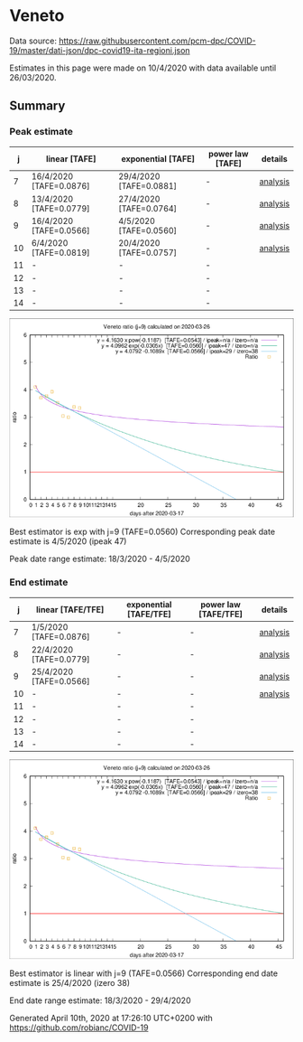 # Veneto


Data source: https://raw.githubusercontent.com/pcm-dpc/COVID-19/master/dati-json/dpc-covid19-ita-regioni.json

Estimates in this page were made on 10/4/2020 with data available until 26/03/2020.


## Summary 

### Peak estimate 
|j|linear [TAFE]|exponential [TAFE]|power law [TAFE]|details|
|---|----|-----------|---------|-------|
|7|16/4/2020 [TAFE=0.0876]|29/4/2020 [TAFE=0.0881]|-|[analysis](COVID-19_veneto_j7_2020-03-26.md)|
|8|13/4/2020 [TAFE=0.0779]|27/4/2020 [TAFE=0.0764]|-|[analysis](COVID-19_veneto_j8_2020-03-26.md)|
|9|16/4/2020 [TAFE=0.0566]|4/5/2020 [TAFE=0.0560]|-|[analysis](COVID-19_veneto_j9_2020-03-26.md)|
|10|6/4/2020 [TAFE=0.0819]|20/4/2020 [TAFE=0.0757]|-|[analysis](COVID-19_veneto_j10_2020-03-26.md)|
|11|-|-|-||
|12|-|-|-||
|13|-|-|-||
|14|-|-|-||

![best peak estimate](COVID-19_veneto_j9_2020-03-26.png)

Best estimator is exp with j=9 (TAFE=0.0560)
Corresponding peak date estimate is 4/5/2020 (ipeak 47)


Peak date range estimate: 18/3/2020 - 4/5/2020

### End estimate 
|j|linear [TAFE/TFE]|exponential [TAFE/TFE]|power law [TAFE/TFE]|details|
|---|----|-----------|---------|-------|
|7|1/5/2020 [TAFE=0.0876]|-|-|[analysis](COVID-19_veneto_j7_2020-03-26.md)|
|8|22/4/2020 [TAFE=0.0779]|-|-|[analysis](COVID-19_veneto_j8_2020-03-26.md)|
|9|25/4/2020 [TAFE=0.0566]|-|-|[analysis](COVID-19_veneto_j9_2020-03-26.md)|
|10|-|-|-|[analysis](COVID-19_veneto_j10_2020-03-26.md)|
|11|-|-|-||
|12|-|-|-||
|13|-|-|-||
|14|-|-|-||

![best zero estimate](COVID-19_veneto_j9_2020-03-26.png)

Best estimator is linear with j=9 (TAFE=0.0566)
Corresponding end date estimate is 25/4/2020 (izero 38)


End date range estimate: 18/3/2020 - 29/4/2020

Generated April 10th, 2020 at 17:26:10 UTC+0200 with https://github.com/robianc/COVID-19
